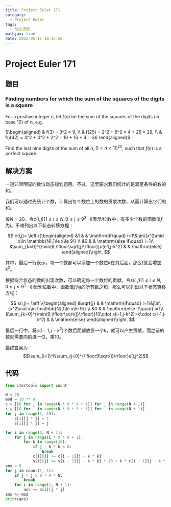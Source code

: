 ```yaml
---
title: Project Euler 171
category:
  - Project Euler
tags:
  - 动态规划
mathjax: true
date: 2022-05-15 10:15:56
---
```


<escape><!-- more --></escape>

# Project Euler 171

## 题目

### Finding numbers for which the sum of the squares of the digits is a square

For a positive integer $n$, let $f(n)$ be the sum of the squares of the digits (in base $10$) of n, e.g.

$\begin{aligned}
& f(3) = 3^2 = 9, \\
& f(25) = 2^2 + 5^2 = 4 + 25 = 29, \\
& f(442) = 4^2 + 4^2 + 2^2 = 16 + 16 + 4 = 36
\end{aligned}$

Find the last nine digits of the sum of all $n$, $0 < n < 10^{20}$, such that $f(n)$ is a perfect square.

## 解决方案

一道非常明显的数位动态规划题目。不过，这里要求我们统计的是满足条件的数的和。

我们可以通过先统计个数，计算出每个数位上的数的贡献次数，从而计算出它们的和。

设$N=20$。令$c(i,j)(1\le i\le N,0\le j\le 9^2\cdot i)$表示$i$位数中，有多少个数的函数值$f$为$j$。不难列出以下状态转移方程：

$$
c(i,j)=
\left \{\begin{aligned}
  &1  & & \mathrm{if\quad} i=1\&j\in\{x^2\mid x\in \mathbb{N},1\le x\le 9\} \\
  &0 & & \mathrm{else if\quad} i=1\\
  &\sum_{k=0}^{\min(9,\lfloor\sqrt{j}\rfloor)}c(i-1,j-k^2) & & \mathrm{else}
\end{aligned}\right.
$$

其中，最后一行表示，每一个数都可以添加一个数位$k$在其后面，那么$f$就会增加$k^2$。

根据符合状态的数的出现次数，可以确定每一个数位的贡献。令$s(i,j)(1\le i\le N,0\le j\le 9^2\cdot i)$表示$i$位数中，函数值$f$为$j$的所有数之和，那么可以列出以下状态转移方程：

$$
s(i,j)=
\left \{\begin{aligned}
  &\sqrt{j}  & & \mathrm{if\quad} i=1\&j\in\{x^2\mid x\in \mathbb{N},1\le x\le 9\} \\
  &0 & & \mathrm{else if\quad} i=1\\
  &\sum_{k=0}^{\min(9,\lfloor\sqrt{j}\rfloor)}10\cdot s(i-1,j-k^2)+k\cdot c(i-1,j-k^2) & & \mathrm{else}
\end{aligned}\right.
$$

最后一行中，将$c(i-1,j-k^2)$个数后面都放置一个$k$，就可以产生贡献，而之前的数就需要向前进一位，乘$10$。

最终答案为：
$$\sum_{i=1}^N\sum_{j=0}^{\lfloor9\sqrt{i}\rfloor}s(i,j^2)$$

## 代码

```py
from itertools import count

N = 20
mod = 10 ** 9
c = [[0 for _ in range(N * 9 * 9 + 1)] for _ in range(N + 1)]
s = [[0 for _ in range(N * 9 * 9 + 1)] for _ in range(N + 1)]
for j in range(1, 10):
    c[1][j * j] = 1
    s[1][j * j] = j

for i in range(2, N + 1):
    for j in range(i * 9 * 9 + 1):
        for k in range(10):
            if j - k * k < 0:
                break
            c[i][j] += c[i - 1][j - k * k]
            s[i][j] += s[i - 1][j - k * k] * 10 + k * c[i - 1][j - k * k]
ans = 0
for j in count(1, 1):
    if j * j > 9 * 9 * N:
        break
    for i in range(1, N + 1):
        ans += s[i][j * j]
ans %= mod
print(ans)

```
